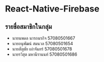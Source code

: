 # React-Native-Firebase

## รายชื่อสมาชิกในกลุ่ม ##
- นายนพดล นารถนรกิจ 57080501667
- นายอนุพัฒน์ สมนวล 57080501654
- นายสัญชัย เผ่าจันทร์ 57080501678
- นายรวิสุต มหานีรานนท์ 57080501686

